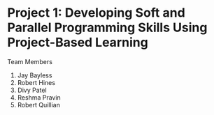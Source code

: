 # Project 1: Developing Soft and Parallel Programming Skills Using Project-Based Learning

Team Members
1. Jay Bayless
2. Robert Hines
3. Divy Patel
4. Reshma Pravin
5. Robert Quillian
